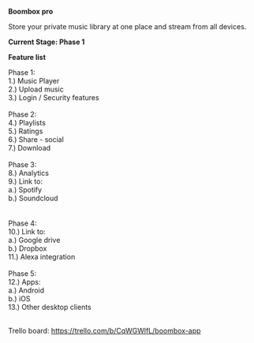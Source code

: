 <b>Boombox pro</b>
<p>Store your private music library at one place and stream from all devices. </p>

<b>Current Stage: Phase 1</b>

<b>Feature list</b>

Phase 1: <br/>
1.) Music Player <br/> 
2.) Upload music <br/>
3.) Login / Security features <br/>
<br/>
Phase 2: <br/>
4.) Playlists <br/>
5.) Ratings<br/>
6.) Share - social<br/>
7.) Download<br/>
<br/>
Phase 3:<br/>
8.) Analytics<br/>
9.) Link to:<br/>
  a.) Spotify<br/>
  b.) Soundcloud<br/>
<br/>  
Phase 4:<br/>
10.) Link to:<br/>
  a.) Google drive<br/>
  b.) Dropbox<br/>
11.) Alexa integration<br/>
<br/>
Phase 5:<br/>
12.) Apps:<br/>
  a.) Android<br/>
  b.) iOS<br/>
13.) Other desktop clients<br/>
<br/>

Trello board: https://trello.com/b/CqWGWlfL/boombox-app 
